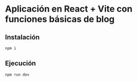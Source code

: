 # Aplicación en React + Vite con funciones básicas de blog

## Instalación

```bash
npm i
```

## Ejecución
```bash
npm run dev
```
